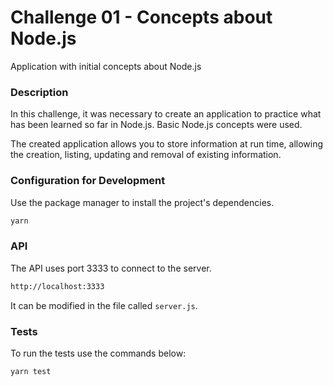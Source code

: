 # Challenge 01 - Concepts about Node.js

Application with initial concepts about Node.js

### Description

In this challenge, it was necessary to create an application to practice what has been learned so far in Node.js. Basic Node.js concepts were used.

The created application allows you to store information at run time, allowing the creation, listing, updating and removal of existing information.

 ### Configuration for Development

Use the package manager to install the project's dependencies.
```sh
yarn
```
### API

The API uses port 3333 to connect to the server.
```sh
http://localhost:3333
```
It can be modified in the file called `server.js`.

### Tests

To run the tests use the commands below:
```sh
yarn test
```
